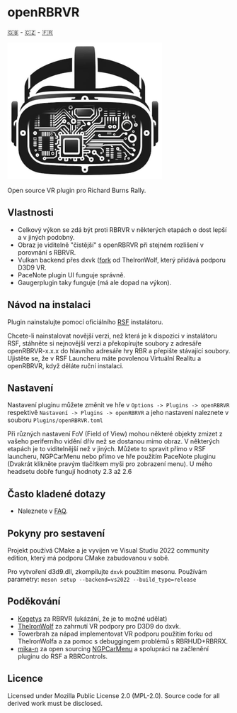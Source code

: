 # openRBRVR

[🇬🇧](README.md) - [🇨🇿](README_CZ.md) - [🇫🇷](README_FR.md)

![openRBRVR logo](img/openRBRVR.png)

Open source VR plugin pro Richard Burns Rally.

## Vlastnosti

- Celkový výkon se zdá být proti RBRVR v některých etapách o dost lepší a v
  jiných podobný.
- Obraz je viditelně "čistější" s openRBRVR při stejném rozlišení v porovnání s
  RBRVR.
- Vulkan backend přes dxvk ([fork](https://github.com/TheIronWolfModding/dxvk)
  od TheIronWolf, který přidává podporu D3D9 VR.
- PaceNote plugin UI funguje správně.
- Gaugerplugin taky funguje (má ale dopad na výkon).

## Návod na instalaci

Plugin nainstalujte pomocí oficiálního [RSF](https://rallysimfans.hu)
instalátoru.

Chcete-li nainstalovat novější verzi, než která je k dispozici v instalátoru
RSF, stáhněte si nejnovější verzi a překopírujte soubory z adresáře
openRBRVR-x.x.x do hlavního adresáře hry RBR a přepište stávající soubory.
Ujistěte se, že v RSF Launcheru máte povolenou Virtuální Realitu a openRBRVR,
když děláte ruční instalaci.

## Nastavení

Nastavení pluginu můžete změnit ve hře v `Options -> Plugins -> openRBRVR`
respektivě `Nastavení -> Plugins -> openRBRVR` a jeho nastavení naleznete v
souboru `Plugins/openRBRVR.toml`

Při různých nastavení FoV (Field of View) mohou některé objekty zmizet z vašeho
periferního vidění dřív než se dostanou mimo obraz. V některých etapách je to
viditelnější než v jiných. Můžete to spravit přímo v RSF launcheru, NGPCarMenu
nebo přímo ve hře použitím PaceNote pluginu (Dvakrát klikněte pravým tlačítkem
myši pro zobrazení menu). U mého headsetu dobře fungují hodnoty 2.3 až 2.6

## Často kladené dotazy

- Naleznete v [FAQ](https://github.com/Detegr/openRBRVR/blob/master/FAQ_CZ.md).

## Pokyny pro sestavení

Projekt používá CMake a je vyvíjen ve Visual Studiu 2022 community edition,
který má podporu CMake zabudovanou v sobě.

Pro vytvoření d3d9.dll, zkompilujte `dxvk` použitím mesonu. Používám parametry:
`meson setup --backend=vs2022 --build_type=release`

## Poděkování

- [Kegetys](https://www.kegetys.fi/) za RBRVR (ukázání, že je to možné udělat)
- [TheIronWolf](https://github.com/TheIronWolfModding) za zahrnutí VR podpory
  pro D3D9 do dxvk.
- Towerbrah za nápad implementovat VR podporu použitím forku od TheIronWolfa a
  za pomoc s debuggingem problémů s RBRHUD+RBRRX.
- [mika-n](https://github.com/mika-n) za open sourcing
  [NGPCarMenu](https://github.com/mika-n/NGPCarMenu) a spolupráci na začlenění
  pluginu do RSF a RBRControls.

## Licence

Licensed under Mozilla Public License 2.0 (MPL-2.0). Source code for all
derived work must be disclosed.
